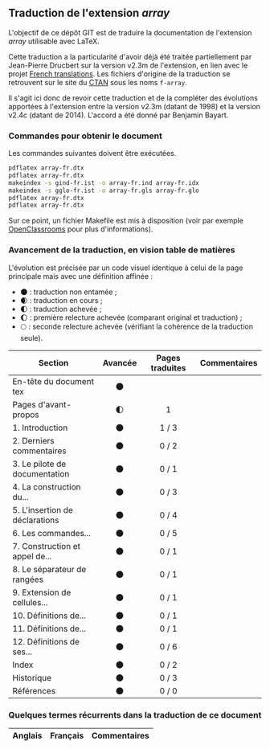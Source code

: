 ## Traduction de l'extension *array*

L'objectif de ce dépôt GIT est de traduire la documentation de l'extension *array* utilisable avec LaTeX.

Cette traduction a la particularité d'avoir déjà été traitée partiellement par Jean-Pierre Drucbert sur la version v2.3m de l'extension, en lien avec le projet [French translations](https://www.ctan.org/pkg/french-translations). Les fichiers d'origine de la traduction se retrouvent sur le site du [CTAN](https://www.ctan.org/tex-archive/info/french-translations/macros/latex/required/tools) sous les noms `f-array`.

Il s'agit ici donc de revoir cette traduction et de la compléter des évolutions apportées à l'extension entre la version v2.3m (datant de 1998) et la version v2.4c (datant de 2014). L'accord a été donné par Benjamin Bayart.


### Commandes pour obtenir le document

Les commandes suivantes doivent être exécutées.

```bash
pdflatex array-fr.dtx
pdflatex array-fr.dtx
makeindex -s gind-fr.ist -o array-fr.ind array-fr.idx
makeindex -s gglo-fr.ist -o array-fr.gls array-fr.glo
pdflatex array-fr.dtx
pdflatex array-fr.dtx
```

Sur ce point, un fichier Makefile est mis à disposition (voir par exemple [OpenClassrooms](https://openclassrooms.com/courses/compilez-sous-gnu-linux#/id/r-1130480) pour plus d'informations).


### Avancement de la traduction, en vision table de matières

L'évolution est précisée par un code visuel identique à celui de la page principale mais avec une définition affinée :

- :new_moon: : traduction non entamée ;
- :waxing_crescent_moon: : traduction en cours ;
- :first_quarter_moon: : traduction achevée ;
- :waxing_gibbous_moon: : première relecture achevée (comparant original et traduction) ; 
- :full_moon: : seconde relecture achevée (vérifiant la cohérence de la traduction seule).

Section                       | Avancée                | Pages traduites | Commentaires 
----------------------------- | :--------------------: | :-------------: | -------------------------
En-tête du document tex       | :new_moon:             |                 |
Pages d'avant-propos          | :first_quarter_moon:   | 1               | 
1. Introduction               | :new_moon:             | 1 / 3           |
2. Derniers commentaires      | :new_moon:             | 0 / 2           | 
3. Le pilote de documentation | :new_moon:             | 0 / 1           | 
4. La construction du...      | :new_moon:             | 0 / 3           | 
5. L'insertion de déclarations| :new_moon:             | 0 / 4           | 
6. Les commandes...           | :new_moon:             | 0 / 5           | 
7. Construction et appel de...| :new_moon:             | 0 / 1           | 
8. Le séparateur de rangées   | :new_moon:             | 0 / 1           | 
9. Extension de cellules...   | :new_moon:             | 0 / 1           | 
10. Définitions de...         | :new_moon:             | 0 / 1           | 
11. Définitions de...         | :new_moon:             | 0 / 1           | 
12. Définitions de ses...     | :new_moon:             | 0 / 6           |
Index                         | :new_moon:             | 0 / 2           |
Historique                    | :new_moon:             | 0 / 3           |
Références                    | :new_moon:             | 0 / 0           | 

### Quelques termes récurrents dans la traduction de ce document

Anglais                   | Français                                          | Commentaires 
------------------------- | ------------------------------------------------- | -------------------------------
